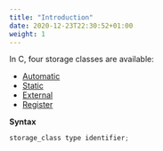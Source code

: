 ```yaml
---
title: "Introduction"
date: 2020-12-23T22:30:52+01:00
weight: 1
---
```


In C, four storage classes are available:

- [Automatic](./auto)
- [Static](./static)
- [External](./extern)
- [Register](./register)

**Syntax**

```c
storage_class type identifier;
```
